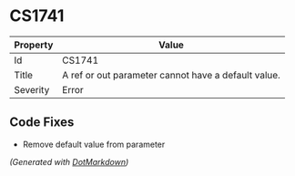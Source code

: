 # CS1741

| Property | Value                                                |
| -------- | ---------------------------------------------------- |
| Id       | CS1741                                               |
| Title    | A ref or out parameter cannot have a default value\. |
| Severity | Error                                                |

## Code Fixes

* Remove default value from parameter

*\(Generated with [DotMarkdown](http://github.com/JosefPihrt/DotMarkdown)\)*
